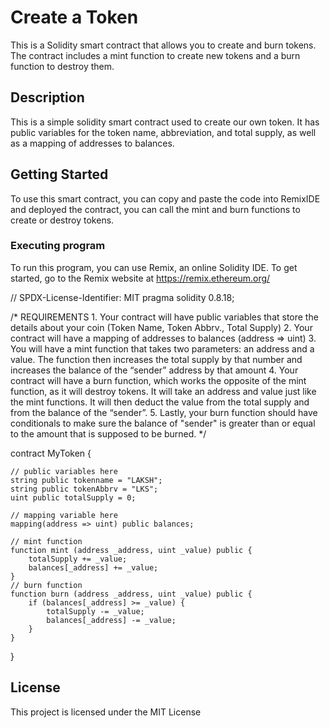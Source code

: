 # Create a Token

This is a Solidity smart contract that allows you to create and burn tokens. The contract includes a mint function to create new tokens and a burn function to destroy them.

## Description

This is a simple solidity smart contract used to create our own token. It has public variables for the token name, abbreviation, and total supply, as well as a mapping of addresses to balances.

## Getting Started

To use this smart contract, you can copy and paste the code into RemixIDE and deployed the contract, you can call the mint and burn functions to create or destroy tokens.

### Executing program

To run this program, you can use Remix, an online Solidity IDE. To get started, go to the Remix website at https://remix.ethereum.org/

// SPDX-License-Identifier: MIT
pragma solidity 0.8.18;

/*
       REQUIREMENTS
    1. Your contract will have public variables that store the details about your coin (Token Name, Token Abbrv., Total Supply)
    2. Your contract will have a mapping of addresses to balances (address => uint)
    3. You will have a mint function that takes two parameters: an address and a value. 
       The function then increases the total supply by that number and increases the balance 
       of the “sender” address by that amount
    4. Your contract will have a burn function, which works the opposite of the mint function, as it will destroy tokens. 
       It will take an address and value just like the mint functions. It will then deduct the value from the total supply 
       and from the balance of the “sender”.
    5. Lastly, your burn function should have conditionals to make sure the balance of "sender" is greater than or equal 
       to the amount that is supposed to be burned.
*/

contract MyToken {

    // public variables here
    string public tokenname = "LAKSH"; 
    string public tokenAbbrv = "LKS"; 
    uint public totalSupply = 0;

    // mapping variable here
    mapping(address => uint) public balances;

    // mint function
    function mint (address _address, uint _value) public {
        totalSupply += _value; 
        balances[_address] += _value;
    }
    // burn function
    function burn (address _address, uint _value) public { 
        if (balances[_address] >= _value) {
            totalSupply -= _value; 
            balances[_address] -= _value;
        }
    }
}

## License

This project is licensed under the MIT License
